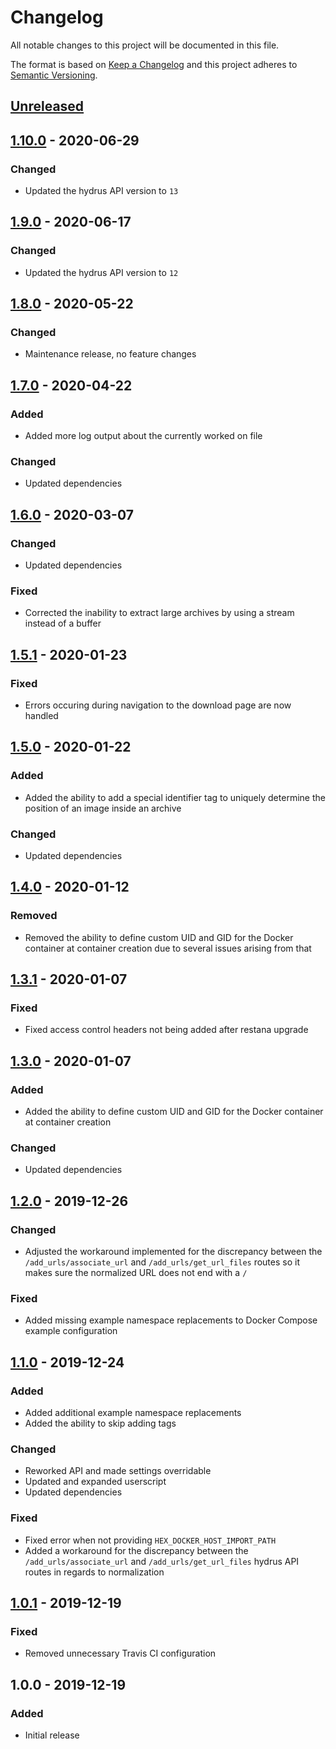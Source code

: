 # Changelog

All notable changes to this project will be documented in this file.

The format is based on [Keep a Changelog](https://keepachangelog.com/en/1.0.0/)
and this project adheres to
[Semantic Versioning](https://semver.org/spec/v2.0.0.html).

## [Unreleased]

## [1.10.0] - 2020-06-29

### Changed

+ Updated the hydrus API version to `13`

## [1.9.0] - 2020-06-17

### Changed

+ Updated the hydrus API version to `12`

## [1.8.0] - 2020-05-22

### Changed

+ Maintenance release, no feature changes

## [1.7.0] - 2020-04-22

### Added

+ Added more log output about the currently worked on file

### Changed

+ Updated dependencies

## [1.6.0] - 2020-03-07

### Changed

+ Updated dependencies

### Fixed

+ Corrected the inability to extract large archives by using a stream instead
  of a buffer

## [1.5.1] - 2020-01-23

### Fixed

+ Errors occuring during navigation to the download page are now handled

## [1.5.0] - 2020-01-22

### Added

+ Added the ability to add a special identifier tag to uniquely determine the
  position of an image inside an archive

### Changed

+ Updated dependencies

## [1.4.0] - 2020-01-12

### Removed

+ Removed the ability to define custom UID and GID for the Docker container at
  container creation due to several issues arising from that

## [1.3.1] - 2020-01-07

### Fixed

+ Fixed access control headers not being added after restana upgrade

## [1.3.0] - 2020-01-07

### Added

+ Added the ability to define custom UID and GID for the Docker container at
  container creation

### Changed

+ Updated dependencies

## [1.2.0] - 2019-12-26

### Changed

+ Adjusted the workaround implemented for the discrepancy between the
  `/add_urls/associate_url` and `/add_urls/get_url_files` routes so it makes
  sure the normalized URL does not end with a `/`

### Fixed

+ Added missing example namespace replacements to Docker Compose example
  configuration

## [1.1.0] - 2019-12-24

### Added

+ Added additional example namespace replacements
+ Added the ability to skip adding tags

### Changed

+ Reworked API and made settings overridable
+ Updated and expanded userscript
+ Updated dependencies

### Fixed

+ Fixed error when not providing `HEX_DOCKER_HOST_IMPORT_PATH`
+ Added a workaround for the discrepancy between the `/add_urls/associate_url`
  and `/add_urls/get_url_files` hydrus API routes in regards to normalization

## [1.0.1] - 2019-12-19

### Fixed

+ Removed unnecessary Travis CI configuration

## 1.0.0 - 2019-12-19

### Added

+ Initial release

[Unreleased]: https://github.com/imtbl/hex/compare/1.10.0...develop
[1.10.0]: https://github.com/imtbl/hex/compare/1.9.0...1.10.0
[1.9.0]: https://github.com/imtbl/hex/compare/1.8.0...1.9.0
[1.8.0]: https://github.com/imtbl/hex/compare/1.7.0...1.8.0
[1.7.0]: https://github.com/imtbl/hex/compare/1.6.0...1.7.0
[1.6.0]: https://github.com/imtbl/hex/compare/1.5.1...1.6.0
[1.5.1]: https://github.com/imtbl/hex/compare/1.5.0...1.5.1
[1.5.0]: https://github.com/imtbl/hex/compare/1.4.0...1.5.0
[1.4.0]: https://github.com/imtbl/hex/compare/1.3.1...1.4.0
[1.3.1]: https://github.com/imtbl/hex/compare/1.3.0...1.3.1
[1.3.0]: https://github.com/imtbl/hex/compare/1.2.0...1.3.0
[1.2.0]: https://github.com/imtbl/hex/compare/1.1.0...1.2.0
[1.1.0]: https://github.com/imtbl/hex/compare/1.0.1...1.1.0
[1.0.1]: https://github.com/imtbl/hex/compare/1.0.0...1.0.1

